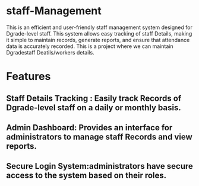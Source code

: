 # staff-Management
This is an efficient and user-friendly staff management system designed for Dgrade-level staff. This system allows easy tracking of staff Details, making it simple to maintain records, generate reports, and ensure that attendance data is accurately recorded.
This is a project where we can maintain Dgradestaff Deatils/workers details.

# Features
## Staff Details Tracking : Easily track Records of Dgrade-level staff on a daily or monthly basis.
## Admin Dashboard: Provides an interface for administrators to manage staff Records and view reports.
## Secure Login System:administrators have secure access to the system based on their roles.

